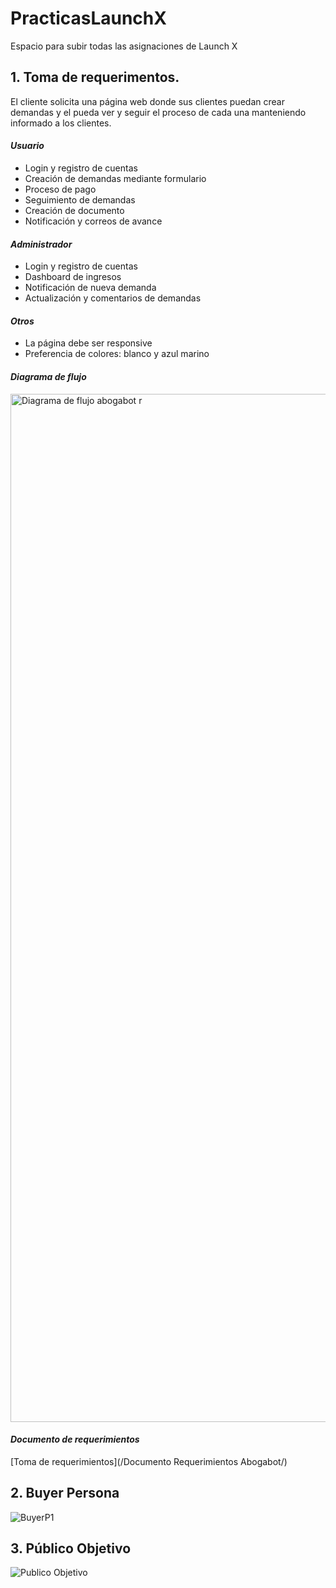 # PracticasLaunchX
Espacio para subir todas las asignaciones de Launch X

## **1. Toma de requerimentos.**

El cliente solicita una página web donde sus clientes puedan crear demandas y el pueda ver y seguir el proceso de cada una manteniendo informado a los clientes.

#### ***Usuario***
- Login y registro de cuentas
- Creación de demandas mediante formulario
- Proceso de pago
- Seguimiento de demandas
- Creación de documento
- Notificación y correos de avance

#### ***Administrador***
- Login y registro de cuentas
- Dashboard de ingresos
- Notificación de nueva demanda
- Actualización y comentarios de demandas

#### ***Otros***
- La página debe ser responsive
- Preferencia de colores: blanco y azul marino

#### ***Diagrama de flujo***
<img width="1645" alt="Diagrama de flujo abogabot r" src="https://user-images.githubusercontent.com/114373231/194653448-1058236c-9141-492f-86a6-0a558954c93f.png">

#### ***Documento de requerimientos***
[Toma de requerimientos](/Documento Requerimientos Abogabot/)

## **2. Buyer Persona**

![BuyerP1](https://user-images.githubusercontent.com/114373231/194653242-ea823ae6-f78a-4b77-b8e8-40f9d260f2ff.png)

## **3. Público Objetivo**

![Publico Objetivo](https://user-images.githubusercontent.com/114373231/194650389-e0bc39db-dba1-4f5e-b11e-ed34ee2f41b3.jpg)

